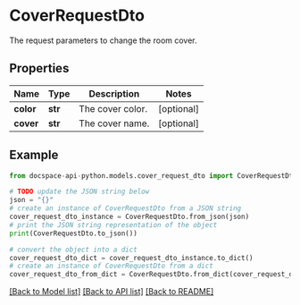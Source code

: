 # CoverRequestDto
The request parameters to change the room cover.

## Properties

Name | Type | Description | Notes
------------ | ------------- | ------------- | -------------
**color** | **str** | The cover color. | [optional] 
**cover** | **str** | The cover name. | [optional] 

## Example

```python
from docspace-api-python.models.cover_request_dto import CoverRequestDto

# TODO update the JSON string below
json = "{}"
# create an instance of CoverRequestDto from a JSON string
cover_request_dto_instance = CoverRequestDto.from_json(json)
# print the JSON string representation of the object
print(CoverRequestDto.to_json())

# convert the object into a dict
cover_request_dto_dict = cover_request_dto_instance.to_dict()
# create an instance of CoverRequestDto from a dict
cover_request_dto_from_dict = CoverRequestDto.from_dict(cover_request_dto_dict)
```
[[Back to Model list]](../README.md#documentation-for-models) [[Back to API list]](../README.md#documentation-for-api-endpoints) [[Back to README]](../README.md)


